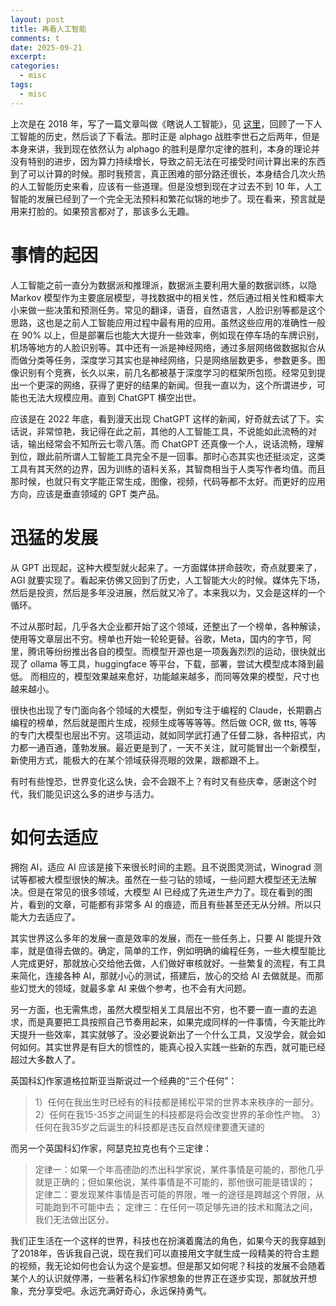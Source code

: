 ```yaml
---
layout: post
title: 再看人工智能
comments: t
date: 2025-09-21
excerpt:
categories:
  - misc
tags:
  - misc
---
```


上次是在 2018 年，写了一篇文章叫做《瞎说人工智能》，见 [这里](https://smallzhan.github.io/misc/2018/06/06/T000000-瞎说人工智能ai__misc.html)，回顾了一下人工智能的历史，然后谈了下看法。那时正是 alphago 战胜李世石之后两年，但是本身来讲，我到现在依然认为 alphago 的胜利是摩尔定律的胜利，本身的理论并没有特别的进步，因为算力持续增长，导致之前无法在可接受时间计算出来的东西到了可以计算的时候。那时我预言，真正困难的部分路还很长，本身结合几次火热的人工智能历史来看，应该有一些道理。但是没想到现在才过去不到 10 年，人工智能的发展已经到了一个完全无法预料和繁花似锦的地步了。现在看来，预言就是用来打脸的。如果预言都对了，那该多么无趣。


# 事情的起因

人工智能之前一直分为数据派和推理派，数据派主要利用大量的数据训练，以隐 Markov 模型作为主要底层模型，寻找数据中的相关性，然后通过相关性和概率大小来做一些决策和预测任务。常见的翻译，语音，自然语言，人脸识别等都是这个思路，这也是之前人工智能应用过程中最有用的应用。虽然这些应用的准确性一般在 90% 以上，但是部署后也能大大提升一些效率，例如现在停车场的车牌识别，机场等地方的人脸识别等。其中还有一派是神经网络，通过多层网络做数据拟合从而做分类等任务，深度学习其实也是神经网络，只是网络层数更多，参数更多。图像识别有个竞赛，长久以来，前几名都被基于深度学习的框架所包揽。经常见到提出一个更深的网络，获得了更好的结果的新闻。但我一直以为，这个所谓进步，可能也无法大规模应用。直到 ChatGPT 横空出世。

应该是在 2022 年底，看到漫天出现 ChatGPT 这样的新闻，好奇就去试了下。实话说，非常惊艳，我记得在此之前，其他的人工智能工具，不说能如此流畅的对话，输出经常会不知所云七零八落。而 ChatGPT 还真像一个人，说话流畅，理解到位，跟此前所谓人工智能工具完全不是一回事。那时心态其实也还挺淡定，这类工具有其天然的边界，因为训练的语料关系，其智商相当于人类写作者均值。而且那时候，也就只有文字能正常生成，图像，视频，代码等都不太好。而更好的应用方向，应该是垂直领域的 GPT 类产品。


# 迅猛的发展

从 GPT 出现起，这种大模型就火起来了。一方面媒体拼命鼓吹，奇点就要来了，AGI 就要实现了。看起来仿佛又回到了历史，人工智能大火的时候。媒体先下场，然后是投资，然后是多年没进展，然后就又冷了。本来我以为，又会是这样的一个循环。

不过从那时起，几乎各大企业都开始了这个领域，还整出了一个榜单，各种解读，使用等文章层出不穷。榜单也开始一轮轮更替。谷歌，Meta，国内的字节，阿里，腾讯等纷纷推出各自的模型。而模型开源也是一项轰轰烈烈的运动，很快就出现了 ollama 等工具，huggingface 等平台，下载，部署，尝试大模型成本降到最低。 而相应的，模型效果越来愈好，功能越来越多，而同等效果的模型，尺寸也越来越小。

很快也出现了专门面向各个领域的大模型，例如专注于编程的 Claude，长期霸占编程的榜单，然后就是图片生成，视频生成等等等等。然后做 OCR, 做 tts, 等等的专门大模型也层出不穷。这项运动，就如同学武打通了任督二脉，各种招式，内力都一通百通，蓬勃发展。最近更是到了，一天不关注，就可能冒出一个新模型，新使用方式，能极大的在某个领域获得亮眼的效果，跟都跟不上。

有时有些惶恐，世界变化这么快，会不会跟不上？有时又有些庆幸，感谢这个时代，我们能见识这么多的进步与活力。


# 如何去适应

拥抱 AI，适应 AI 应该是接下来很长时间的主题。且不说图灵测试，Winograd 测试等都被大模型很快的解决。虽然在一些刁钻的领域，一些问题大模型还无法解决。但是在常见的很多领域，大模型 AI 已经成了先进生产力了。现在看到的图片，看到的文章，可能都有非常多 AI 的痕迹，而且有些甚至还无从分辨。所以只能大力去适应了。

其实世界这么多年的发展一直是效率的发展，而在一些任务上，只要 AI 能提升效率，就是值得去做的。确定，简单的工作，例如明确的编程任务，一些大模型能比人完成更好，那就放心交给他去做，人们做好审核就好。一些繁复的流程，有工具来简化，连接各种 AI，那就小心的测试，搭建后，放心的交给 AI 去做就是。而那些幻觉大的领域，就最多拿 AI 来做个参考，也不会有大问题。

另一方面，也无需焦虑，虽然大模型相关工具层出不穷，也不要一直一直的去追求，而是真要把工具按照自己节奏用起来，如果完成同样的一件事情，今天能比昨天提升一些效率，其实就够了。没必要说新出了一个什么工具，又没学会，就会如何如何。其实世界是有巨大的惯性的，能真心投入实践一些新的东西，就可能已经超过大多数人了。

英国科幻作家道格拉斯亚当斯说过一个经典的“三个任何”：

> 1）任何在我出生时已经有的科技都是稀松平常的世界本来秩序的一部分。 2）任何在我15-35岁之间诞生的科技都是将会改变世界的革命性产物。 3）任何在我35岁之后诞生的科技都是违反自然规律要遭天谴的

而另一个英国科幻作家，阿瑟克拉克也有个三定律：

> 定律一：如果一个年高德劭的杰出科学家说，某件事情是可能的，那他几乎就是正确的；但如果他说，某件事情是不可能的，那他很可能是错误的； 定律二：要发现某件事情是否可能的界限，唯一的途径是跨越这个界限，从可能跑到不可能中去； 定律三：在任何一项足够先进的技术和魔法之间，我们无法做出区分。

我们正生活在一个这样的世界，科技也在扮演着魔法的角色，如果今天的我穿越到了2018年，告诉我自己说，现在我们可以直接用文字就生成一段精美的符合主题的视频，我无论如何也会认为这个是妄想。但是那又如何呢？科技的发展不会随着某个人的认识就停滞，一些著名科幻作家想象的世界正在逐步实现，那就放开想象，充分享受吧。永远充满好奇心，永远保持勇气。
